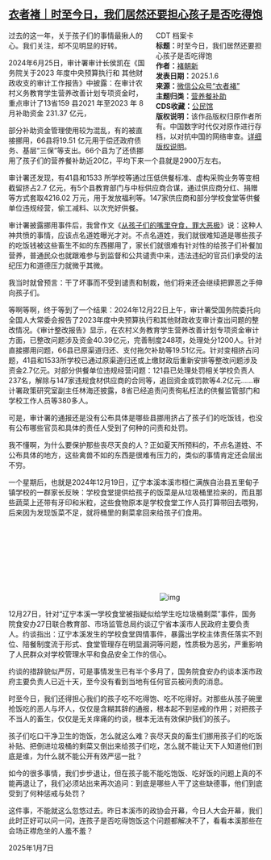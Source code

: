 <!--1736373604000-->
[衣者褚｜时至今日，我们居然还要担心孩子是否吃得饱](https://chinadigitaltimes.net/chinese/714815.html)
------

<div style="width:42%;float:right;padding-left:20px"><div class="su-spoiler su-spoiler-style-fancy su-spoiler-icon-chevron-circle" data-scroll-offset="0" data-anchor-in-url="no"><div class="su-spoiler-title" tabindex="0" role="button"><span class="su-spoiler-icon"></span>CDT 档案卡</div><div class="su-spoiler-content su-u-clearfix su-u-trim"><strong>标题：</strong>时至今日，我们居然还要担心孩子是否吃得饱<br><strong>作者：</strong><a href="https://chinadigitaltimes.net/space/褚朝新" target="_blank">褚朝新</a><br><strong>发表日期：</strong>2025.1.6<br><strong>来源：</strong><a href="https://mp.weixin.qq.com/s/7FiTpqiiSDnslnoQilnHgQ" target="_blank">微信公众号“衣者褚”</a><br><strong>主题归类：</strong><a href="https://chinadigitaltimes.net/space/营养餐补助" target="_blank">营养餐补助</a><br><strong>CDS收藏：</strong><a href="https://chinadigitaltimes.net/space/%E5%85%AC%E6%B0%91%E9%A6%86" target="_blank" rel="noopener">公民馆</a><br><strong>版权说明：</strong>该作品版权归原作者所有。中国数字时代仅对原作进行存档，以对抗中国的网络审查。<a href="https://chinadigitaltimes.net/chinese/copyright">详细版权说明</a>。</div></div></div><p>过去的这一年，关于孩子们的事情最揪人的心。我们关注，却不见明显的好转。</p><p>2024年6月25日，审计署审计长侯凯在《国务院关于2023&nbsp;年度中央预算执行和&nbsp;其他财政收支的审计工作报告》中披露：在审计农村义务教育学生营养改善计划专项资金时，重点审计了13省159 县2021 年至2023 年 8 月补助资金 231.37 亿元，</p><p>部分补助资金管理使用较为混乱，有的被直接挪用，66县将19.51 亿元用于偿还政府债务、基层“三保”等支出。66个县为了还债挪用了孩子们的营养餐补助近20亿，平均下来一个县就是2900万左右。</p><p>审计署还发现，有41县和1533 所学校等通过压低供餐标准、虚构采购业务等变相截留挤占2.7 亿元，有5个县教育部门与中标供应商合谋，通过供应商分红、捐赠等方式套取4216.02 万元，用于发放福利等。147家供应商和部分学校食堂等供餐单位违规经营，偷工减料、以次充好供餐。</p><p>审计署披露挪用事件后，我曾作文《<a href="https://mp.weixin.qq.com/s?__biz=MzU4NjExNTEwNQ==\&amp;mid=2247487493\&amp;idx=1\&amp;sn=0d5af6eddfcad71fbabfc56eceba79d3\&amp;scene=21#wechat_redirect">从孩子们的嘴里夺食，罪大恶极</a>》说：这种人神共愤的事情，应该点名道姓曝光才对。不点名道姓，我们就很难知道是哪些孩子的吃饭钱被这些畜生不如的东西挪用了，家长们就很难有针对性的给孩子们补餐加营养，普通民众也就跟难参与到监督和公共谴责中来，违法违纪的官员们承受的法纪压力和道德压力就微乎其微。</p><p>我当时就曾预言：干了坏事而不受到谴责和制裁，他们将来还会继续把罪恶之手伸向孩子们。</p><p>等啊等啊，终于等到了一个结果：2024年12月22日上午，审计署受国务院委托向全国人大常委会报告了2023年度中央预算执行和其他财政收支审计查出问题的整改情况。《审计整改报告》显示，在农村义务教育学生营养改善计划专项资金审计方面，已整改问题涉及资金40.39亿元，完善制度248项，处理处分1200人。针对直接挪用问题，66县已原渠道归还、支付拖欠补助等19.51亿元。针对变相挤占问题，41县和1533所学校已通过原渠道归还或上缴财政后重新安排等整改问题涉及资金2.7亿元。对部分供餐单位违规经营问题：121县已处理处罚相关学校负责人237名，解除与147家违规食材供应商的合同等，追回资金或罚款等4.2亿元……审计署政策研究室副主任林海还披露，8省已经追责问责徇私枉法的供餐监管部门和学校工作人员等380多人。</p><p>可是，审计署的通报还是没有公布具体是哪些县挪用挤占了孩子们的吃饭钱，也没有公布哪些官员和具体的责任人受到了何种的问责和处罚。</p><p>我不懂啊，为什么要保护那些丧尽天良的人？正如夏天所预料的，不点名道姓、不公布具体的地方，这些禽兽不如的东西是很难有压力的，类似的事情肯定还会层出不穷。</p><p>一个星期后，也就是2024年12月19日，辽宁本溪本溪市桓仁满族自治县五里甸子镇学校的一群家长反映：学校食堂提供给孩子的饭菜是从垃圾桶里捡来的，而且那些蔬菜上还带有牙印和米粒，这些食物原本是学校食堂工作人员打算带回去喂狗，后来因为发现饭菜不足，就将桶里的剩菜拿回来给孩子们食用。</p><p><img decoding="async" src="data:image/svg+xml,%3Csvg%20xmlns='http://www.w3.org/2000/svg'%20viewBox='0%200%200%200'%3E%3C/svg%3E" alt="img" data-lazy-src="https://chinadigitaltimes.net/chinese/files/2025/01/post-714815-677ec9fa0fc01."><noscript><img decoding="async" src="https://chinadigitaltimes.net/chinese/files/2025/01/post-714815-677ec9fa0fc01." alt="img"></noscript></p><p>12月27日，针对“辽宁本溪一学校食堂被指疑似给学生吃垃圾桶剩菜”事件，国务院食安办27日联合教育部、市场监管总局约谈辽宁省本溪市人民政府主要负责人。约谈指出：辽宁本溪发生的学校食堂舆情事件，暴露出学校主体责任落实不到位、陪餐制度流于形式、食堂管理存在明显漏洞等问题，性质极为恶劣，严重影响了人民群众对学校管理水平和食品安全工作的信心。</p><p>约谈的措辞貌似严厉，可是事情发生已有半个多月了，国务院食安办约谈本溪市政府主要负责人已近十天，至今没有看到当地有任何官员被问责的消息。</p><p>时至今日，我们还得担心我们的孩子吃不吃得饱、吃不吃得好。对那些从孩子碗里抢饭吃的恶人与坏人，仅仅是含糊其辞的通报，根本起不到惩戒的作用；对把孩子不当人的畜生，仅仅是无关痒痛的约谈，根本无法有效保护我们的孩子。</p><p>孩子们吃口干净卫生的饱饭，怎么就这么难？丧尽天良的畜生们挪用孩子们的吃饭补贴、把倒进垃圾桶的剩菜又倒出来给孩子们吃，怎么就不能让天下人知道他们到底是谁，为什么就不能公开有效严惩一批？</p><p>如今的很多事情，我们步步退让，但在孩子能不能吃饱饭、吃好饭的问题上真的不能再退让了，我们必须站出来再次追问：到底是哪些人干了这些缺德事，他们到底受到了何种惩戒与处罚？</p><p>这件事，不能就这么忽悠过去。昨日本溪市的政协会开幕，今日人大会开幕，我们此时正好可以问一问，连孩子是否吃得饱饭这个问题都解决不了，看看本溪那些在会场正襟危坐的人羞不羞？</p><p>2025年1月7日</p><div class="addtoany_share_save_container addtoany_content addtoany_content_bottom"><div class="a2a_kit a2a_kit_size_32 addtoany_list" data-a2a-url="https://chinadigitaltimes.net/chinese/714815.html" data-a2a-title="衣者褚｜时至今日，我们居然还要担心孩子是否吃得饱"><a class="a2a_button_facebook" href="https://www.addtoany.com/add_to/facebook?linkurl=https%3A%2F%2Fchinadigitaltimes.net%2Fchinese%2F714815.html&amp;linkname=%E8%A1%A3%E8%80%85%E8%A4%9A%EF%BD%9C%E6%97%B6%E8%87%B3%E4%BB%8A%E6%97%A5%EF%BC%8C%E6%88%91%E4%BB%AC%E5%B1%85%E7%84%B6%E8%BF%98%E8%A6%81%E6%8B%85%E5%BF%83%E5%AD%A9%E5%AD%90%E6%98%AF%E5%90%A6%E5%90%83%E5%BE%97%E9%A5%B1" title="Facebook" rel="nofollow noopener" target="_blank"></a><a class="a2a_button_twitter" href="https://www.addtoany.com/add_to/twitter?linkurl=https%3A%2F%2Fchinadigitaltimes.net%2Fchinese%2F714815.html&amp;linkname=%E8%A1%A3%E8%80%85%E8%A4%9A%EF%BD%9C%E6%97%B6%E8%87%B3%E4%BB%8A%E6%97%A5%EF%BC%8C%E6%88%91%E4%BB%AC%E5%B1%85%E7%84%B6%E8%BF%98%E8%A6%81%E6%8B%85%E5%BF%83%E5%AD%A9%E5%AD%90%E6%98%AF%E5%90%A6%E5%90%83%E5%BE%97%E9%A5%B1" title="Twitter" rel="nofollow noopener" target="_blank"></a><a class="a2a_button_telegram" href="https://www.addtoany.com/add_to/telegram?linkurl=https%3A%2F%2Fchinadigitaltimes.net%2Fchinese%2F714815.html&amp;linkname=%E8%A1%A3%E8%80%85%E8%A4%9A%EF%BD%9C%E6%97%B6%E8%87%B3%E4%BB%8A%E6%97%A5%EF%BC%8C%E6%88%91%E4%BB%AC%E5%B1%85%E7%84%B6%E8%BF%98%E8%A6%81%E6%8B%85%E5%BF%83%E5%AD%A9%E5%AD%90%E6%98%AF%E5%90%A6%E5%90%83%E5%BE%97%E9%A5%B1" title="Telegram" rel="nofollow noopener" target="_blank"></a><a class="a2a_button_reddit" href="https://www.addtoany.com/add_to/reddit?linkurl=https%3A%2F%2Fchinadigitaltimes.net%2Fchinese%2F714815.html&amp;linkname=%E8%A1%A3%E8%80%85%E8%A4%9A%EF%BD%9C%E6%97%B6%E8%87%B3%E4%BB%8A%E6%97%A5%EF%BC%8C%E6%88%91%E4%BB%AC%E5%B1%85%E7%84%B6%E8%BF%98%E8%A6%81%E6%8B%85%E5%BF%83%E5%AD%A9%E5%AD%90%E6%98%AF%E5%90%A6%E5%90%83%E5%BE%97%E9%A5%B1" title="Reddit" rel="nofollow noopener" target="_blank"></a><a class="a2a_button_whatsapp" href="https://www.addtoany.com/add_to/whatsapp?linkurl=https%3A%2F%2Fchinadigitaltimes.net%2Fchinese%2F714815.html&amp;linkname=%E8%A1%A3%E8%80%85%E8%A4%9A%EF%BD%9C%E6%97%B6%E8%87%B3%E4%BB%8A%E6%97%A5%EF%BC%8C%E6%88%91%E4%BB%AC%E5%B1%85%E7%84%B6%E8%BF%98%E8%A6%81%E6%8B%85%E5%BF%83%E5%AD%A9%E5%AD%90%E6%98%AF%E5%90%A6%E5%90%83%E5%BE%97%E9%A5%B1" title="WhatsApp" rel="nofollow noopener" target="_blank"></a><a class="a2a_button_email" href="https://www.addtoany.com/add_to/email?linkurl=https%3A%2F%2Fchinadigitaltimes.net%2Fchinese%2F714815.html&amp;linkname=%E8%A1%A3%E8%80%85%E8%A4%9A%EF%BD%9C%E6%97%B6%E8%87%B3%E4%BB%8A%E6%97%A5%EF%BC%8C%E6%88%91%E4%BB%AC%E5%B1%85%E7%84%B6%E8%BF%98%E8%A6%81%E6%8B%85%E5%BF%83%E5%AD%A9%E5%AD%90%E6%98%AF%E5%90%A6%E5%90%83%E5%BE%97%E9%A5%B1" title="Email" rel="nofollow noopener" target="_blank"></a><a class="a2a_button_copy_link" href="https://www.addtoany.com/add_to/copy_link?linkurl=https%3A%2F%2Fchinadigitaltimes.net%2Fchinese%2F714815.html&amp;linkname=%E8%A1%A3%E8%80%85%E8%A4%9A%EF%BD%9C%E6%97%B6%E8%87%B3%E4%BB%8A%E6%97%A5%EF%BC%8C%E6%88%91%E4%BB%AC%E5%B1%85%E7%84%B6%E8%BF%98%E8%A6%81%E6%8B%85%E5%BF%83%E5%AD%A9%E5%AD%90%E6%98%AF%E5%90%A6%E5%90%83%E5%BE%97%E9%A5%B1" title="Copy Link" rel="nofollow noopener" target="_blank"></a><a class="a2a_dd addtoany_share_save addtoany_share" href="https://www.addtoany.com/share"></a></div></div>
